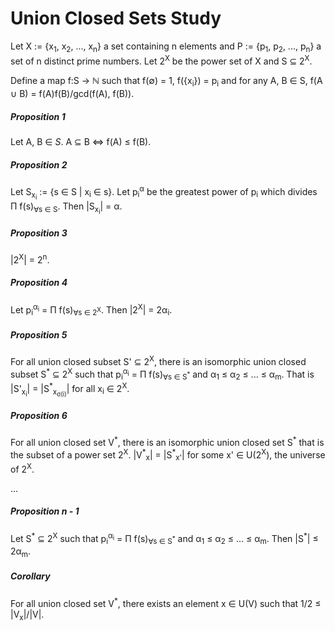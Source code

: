 # Union Closed Sets Study

Let X := {x<sub>1</sub>, x<sub>2</sub>, ..., x<sub>n</sub>} a set containing n elements and P := {p<sub>1</sub>, p<sub>2</sub>, ..., p<sub>n</sub>} a set of n distinct prime numbers. Let 2<sup>X</sup> be the power set of X and S &subseteq; 2<sup>X</sup>.

Define a map f:S &rarr; &Nopf; such that f(&empty;) = 1, f({x<sub>i</sub>}) = p<sub>i</sub> and for any A, B &in; S, f(A &cup; B) = f(A)f(B)/gcd(f(A), f(B)).

##### Proposition 1

Let A, B &in; _S_. A &subseteq; B &iff; f(A) &le; f(B).

##### Proposition 2

Let S<sub>x<sub>i</sub></sub> := {s &in; S | x<sub>i</sub> &in; s}. Let p<sub>i</sub><sup>&alpha;</sup> be the greatest power of p<sub>i</sub> which divides &Pi; f(s)<sub>&forall;s &in; S</sub>. Then |S<sub>x<sub>i</sub></sub>| = &alpha;.

##### Proposition 3

|2<sup>X</sup>| = 2<sup>n</sup>.

##### Proposition 4

Let p<sub>i</sub><sup>&alpha;<sub>i</sub></sup> = &Pi; f(s)<sub>&forall;s &in; 2<sup>X</sup></sub>. Then |2<sup>X</sup>| = 2&alpha;<sub>i</sub>.

##### Proposition 5

For all union closed subset S' &subseteq; 2<sup>X</sup>, there is an isomorphic union closed subset S<sup>\*</sup> &subseteq; 2<sup>X</sup> such that p<sub>i</sub><sup>&alpha;<sub>i</sub></sup> = &Pi; f(s)<sub>&forall;s &in; S<sup>\*</sup></sub> and &alpha;<sub>1</sub> &le; &alpha;<sub>2</sub> &le; ... &le; &alpha;<sub>m</sub>. That is |S'<sub>x<sub>i</sub></sub>| = |S<sup>*</sup><sub>x<sub>&sigma;(i)</sub></sub>| for all x<sub>i</sub> &in; 2<sup>X</sup>.

##### Proposition 6

For all union closed set V<sup>\*</sup>, there is an isomorphic union closed set S<sup>\*</sup> that is the subset of a power set 2<sup>X</sup>. |V<sup>*</sup><sub>x</sub>| = |S<sup>\*</sup><sub>x'</sub>| for some x' &in; U(2<sup>X</sup>), the universe of 2<sup>X</sup>.

...

##### Proposition n - 1

Let S<sup>\*</sup> &subseteq; 2<sup>X</sup> such that p<sub>i</sub><sup>&alpha;<sub>i</sub></sup> = &Pi; f(s)<sub>&forall;s &in; S<sup>\*</sup></sub> and &alpha;<sub>1</sub> &le; &alpha;<sub>2</sub> &le; ... &le; &alpha;<sub>m</sub>. Then |S<sup>*</sup>| &le; 2&alpha;<sub>m</sub>.

##### Corollary

For all union closed set V<sup>\*</sup>, there exists an element x &in; U(V) such that 1/2 &le; |V<sub>x</sub>|/|V|.